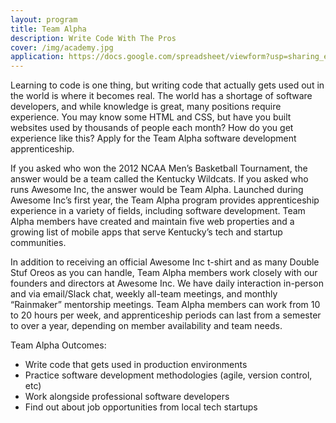 ```yaml
---
layout: program
title: Team Alpha
description: Write Code With The Pros
cover: /img/academy.jpg
application: https://docs.google.com/spreadsheet/viewform?usp=sharing_eil&formkey=dDNLRTI0MmcyYWtDSDZNNGZOVERfNUE6MQ#gid=0
---
```


Learning to code is one thing, but writing code that actually gets used out in the world is where it becomes real. The world has a shortage of software developers, and while knowledge is great, many positions require experience. You may know some HTML and CSS, but have you built websites used by thousands of people each month? How do you get experience like this? Apply for the Team Alpha software development apprenticeship.

If you asked who won the 2012 NCAA Men’s Basketball Tournament, the answer would be a team called the Kentucky Wildcats. If you asked who runs Awesome Inc, the answer would be Team Alpha. Launched during Awesome Inc’s first year, the Team Alpha program provides apprenticeship experience in a variety of fields, including software development. Team Alpha members have created and maintain five web properties and a growing list of mobile apps that serve Kentucky’s tech and startup communities.

In addition to receiving an official Awesome Inc t-shirt and as many Double Stuf Oreos as you can handle, Team Alpha members work closely with our founders and directors at Awesome Inc. We have daily interaction in-person and via email/Slack chat, weekly all-team meetings, and monthly “Rainmaker” mentorship meetings. Team Alpha members can work from 10 to 20 hours per week, and apprenticeship periods can last from a semester to over a year, depending on member availability and team needs.


Team Alpha Outcomes:

*   Write code that gets used in production environments
*   Practice software development methodologies (agile, version control, etc)
*   Work alongside professional software developers
*   Find out about job opportunities from local tech startups